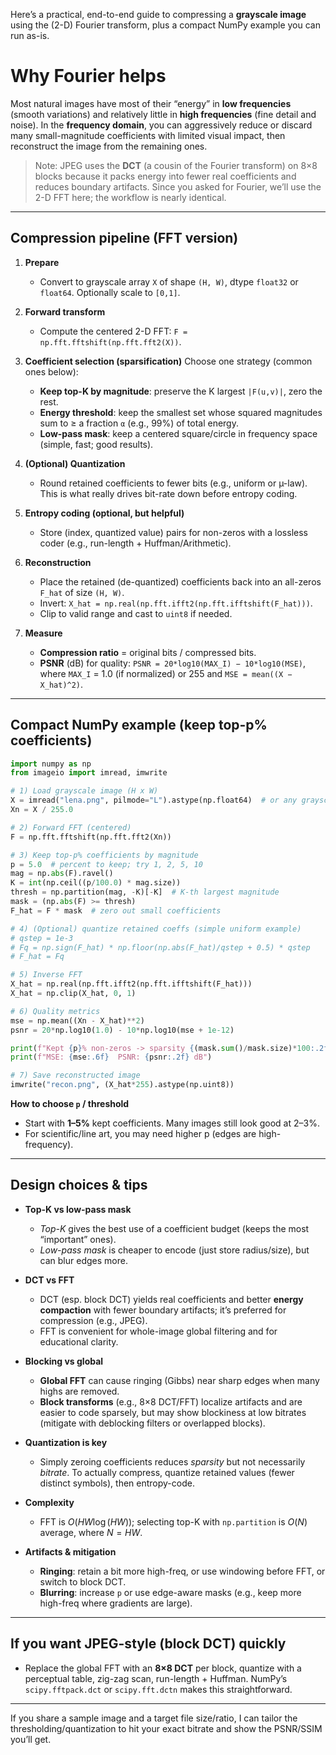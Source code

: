 Here’s a practical, end-to-end guide to compressing a **grayscale image** using the (2-D) Fourier transform, plus a compact NumPy example you can run as-is.

# Why Fourier helps

Most natural images have most of their “energy” in **low frequencies** (smooth variations) and relatively little in **high frequencies** (fine detail and noise). In the **frequency domain**, you can aggressively reduce or discard many small-magnitude coefficients with limited visual impact, then reconstruct the image from the remaining ones.

> Note: JPEG uses the **DCT** (a cousin of the Fourier transform) on 8×8 blocks because it packs energy into fewer real coefficients and reduces boundary artifacts. Since you asked for Fourier, we’ll use the 2-D FFT here; the workflow is nearly identical.

---

## Compression pipeline (FFT version)

1. **Prepare**

   * Convert to grayscale array `X` of shape `(H, W)`, dtype `float32` or `float64`. Optionally scale to `[0,1]`.

2. **Forward transform**

   * Compute the centered 2-D FFT:
     `F = np.fft.fftshift(np.fft.fft2(X))`.

3. **Coefficient selection (sparsification)**
   Choose one strategy (common ones below):

   * **Keep top-K by magnitude**: preserve the K largest `|F(u,v)|`, zero the rest.
   * **Energy threshold**: keep the smallest set whose squared magnitudes sum to ≥ a fraction `α` (e.g., 99%) of total energy.
   * **Low-pass mask**: keep a centered square/circle in frequency space (simple, fast; good results).

4. **(Optional) Quantization**

   * Round retained coefficients to fewer bits (e.g., uniform or µ-law). This is what really drives bit-rate down before entropy coding.

5. **Entropy coding (optional, but helpful)**

   * Store (index, quantized value) pairs for non-zeros with a lossless coder (e.g., run-length + Huffman/Arithmetic).

6. **Reconstruction**

   * Place the retained (de-quantized) coefficients back into an all-zeros `F_hat` of size `(H, W)`.
   * Invert: `X_hat = np.real(np.fft.ifft2(np.fft.ifftshift(F_hat)))`.
   * Clip to valid range and cast to `uint8` if needed.

7. **Measure**

   * **Compression ratio** = original bits / compressed bits.
   * **PSNR** (dB) for quality:
     `PSNR = 20*log10(MAX_I) − 10*log10(MSE)`, where `MAX_I` = 1.0 (if normalized) or 255 and `MSE = mean((X − X_hat)^2)`.

---

## Compact NumPy example (keep top-p% coefficients)

```python
import numpy as np
from imageio import imread, imwrite

# 1) Load grayscale image (H x W)
X = imread("lena.png", pilmode="L").astype(np.float64)  # or any grayscale image
Xn = X / 255.0

# 2) Forward FFT (centered)
F = np.fft.fftshift(np.fft.fft2(Xn))

# 3) Keep top-p% coefficients by magnitude
p = 5.0  # percent to keep; try 1, 2, 5, 10
mag = np.abs(F).ravel()
K = int(np.ceil((p/100.0) * mag.size))
thresh = np.partition(mag, -K)[-K]  # K-th largest magnitude
mask = (np.abs(F) >= thresh)
F_hat = F * mask  # zero out small coefficients

# 4) (Optional) quantize retained coeffs (simple uniform example)
# qstep = 1e-3
# Fq = np.sign(F_hat) * np.floor(np.abs(F_hat)/qstep + 0.5) * qstep
# F_hat = Fq

# 5) Inverse FFT
X_hat = np.real(np.fft.ifft2(np.fft.ifftshift(F_hat)))
X_hat = np.clip(X_hat, 0, 1)

# 6) Quality metrics
mse = np.mean((Xn - X_hat)**2)
psnr = 20*np.log10(1.0) - 10*np.log10(mse + 1e-12)

print(f"Kept {p}% non-zeros -> sparsity {(mask.sum()/mask.size)*100:.2f}%")
print(f"MSE: {mse:.6f}  PSNR: {psnr:.2f} dB")

# 7) Save reconstructed image
imwrite("recon.png", (X_hat*255).astype(np.uint8))
```

**How to choose `p` / threshold**

* Start with **1–5%** kept coefficients. Many images still look good at 2–3%.
* For scientific/line art, you may need higher p (edges are high-frequency).

---

## Design choices & tips

* **Top-K vs low-pass mask**

  * *Top-K* gives the best use of a coefficient budget (keeps the most “important” ones).
  * *Low-pass mask* is cheaper to encode (just store radius/size), but can blur edges more.

* **DCT vs FFT**

  * DCT (esp. block DCT) yields real coefficients and better **energy compaction** with fewer boundary artifacts; it’s preferred for compression (e.g., JPEG).
  * FFT is convenient for whole-image global filtering and for educational clarity.

* **Blocking vs global**

  * **Global FFT** can cause ringing (Gibbs) near sharp edges when many highs are removed.
  * **Block transforms** (e.g., 8×8 DCT/FFT) localize artifacts and are easier to code sparsely, but may show blockiness at low bitrates (mitigate with deblocking filters or overlapped blocks).

* **Quantization is key**

  * Simply zeroing coefficients reduces *sparsity* but not necessarily *bitrate*. To actually compress, quantize retained values (fewer distinct symbols), then entropy-code.

* **Complexity**

  * FFT is $O(HW \log(HW))$; selecting top-K with `np.partition` is $O(N)$ average, where $N=HW$.

* **Artifacts & mitigation**

  * **Ringing**: retain a bit more high-freq, or use windowing before FFT, or switch to block DCT.
  * **Blurring**: increase `p` or use edge-aware masks (e.g., keep more high-freq where gradients are large).

---

## If you want JPEG-style (block DCT) quickly

* Replace the global FFT with an **8×8 DCT** per block, quantize with a perceptual table, zig-zag scan, run-length + Huffman. NumPy’s `scipy.fftpack.dct` or `scipy.fft.dctn` makes this straightforward.

---

If you share a sample image and a target file size/ratio, I can tailor the thresholding/quantization to hit your exact bitrate and show the PSNR/SSIM you’ll get.
